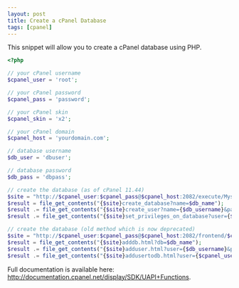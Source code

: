 ```yaml
---
layout: post
title: Create a cPanel Database
tags: [cpanel]
---
```


This snippet will allow you to create a cPanel database using PHP.

<!--break-->

```php
<?php

// your cPanel username
$cpanel_user = 'root';

// your cPanel password
$cpanel_pass = 'password';

// your cPanel skin
$cpanel_skin = 'x2';

// your cPanel domain
$cpanel_host = 'yourdomain.com';

// database username
$db_user = 'dbuser';

// database password
$db_pass = 'dbpass';

// create the database (as of cPanel 11.44)
$site = "http://$cpanel_user:$cpanel_pass@$cpanel_host:2082/execute/Mysql/";
$result = file_get_contents("{$site}create_database?name=$db_name");
$result .= file_get_contents("{$site}create_user?name={$db_username}&password={$db_userpass}");
$result .= file_get_contents("{$site}set_privileges_on_database?user={$db_username}&database={$db_name}&privileges=ALL");

// create the database (old method which is now deprecated)
$site = "http://$cpanel_user:$cpanel_pass@$cpanel_host:2082/frontend/$cpanel_skin/sql/";
$result = file_get_contents("{$site}adddb.html?db=$db_name");
$result .= file_get_contents("{$site}adduser.html?user={$db_username}&pass={$db_userpass}");
$result .= file_get_contents("{$site}addusertodb.html?user={$cpanel_user}_{$db_username}&db={$cpanel_user}_{$db_name}&ALL=ALL");
```


Full documentation is available here: <a href="http://documentation.cpanel.net/display/SDK/UAPI+Functions">http://documentation.cpanel.net/display/SDK/UAPI+Functions</a>.
